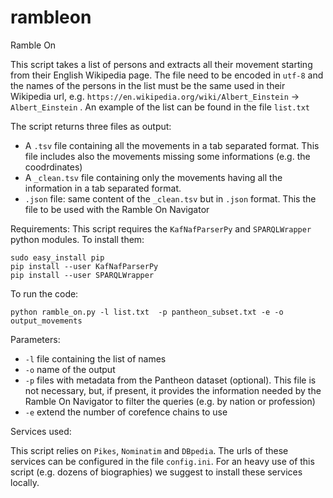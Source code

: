 # rambleon
Ramble On

This script takes a list of persons and extracts all their movement starting from their English Wikipedia page.
The file need to be encoded in `utf-8` and the names of the persons in the list must be the same used in their Wikipedia url, e.g. `https://en.wikipedia.org/wiki/Albert_Einstein` -> `Albert_Einstein` . An example of the list can be found in the file `list.txt`

The script returns three files as output:
* A `.tsv` file containing all the movements in a tab separated format. This file includes also the movements missing some informations (e.g. the coodrdinates)
* A `_clean.tsv` file containing only the movements having all the information in a tab separated format. 
* `.json` file: same content of the `_clean.tsv` but in `.json` format. This the file to be used with the Ramble On Navigator


Requirements:
This script requires the `KafNafParserPy` and `SPARQLWrapper` python modules.
To install them:
```
sudo easy_install pip
pip install --user KafNafParserPy 
pip install --user SPARQLWrapper
```

To run the code:
```
python ramble_on.py -l list.txt  -p pantheon_subset.txt -e -o output_movements
```

Parameters:
* `-l`  file containing the list of names
* `-o`  name of the output
* `-p` files with metadata from the Pantheon dataset (optional). This file is not necessary, but, if present, it provides the information needed by the Ramble On Navigator to filter the queries (e.g. by nation or profession)
* `-e`  extend the number of corefence chains to use

Services used:

This script relies on `Pikes`, `Nominatim` and `DBpedia`. The urls of these services can be configured in the file `config.ini`. For an heavy use of this script (e.g. dozens of biographies) we suggest to install these services locally.
